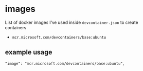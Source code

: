 # images

List of docker images I've used inside `devcontainer.json` to create containers

* `mcr.microsoft.com/devcontainers/base:ubuntu`

## example usage

```jsonc
"image": "mcr.microsoft.com/devcontainers/base:ubuntu",
```
